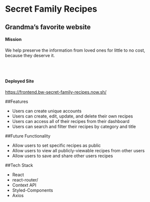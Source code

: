 <h1>Secret Family Recipes</h1>
<h2>Grandma’s favorite website</>


<h4>Mission</h4>
<p>We help preserve the information from loved ones for little to no cost, because they deserve it.</p>
<br></br>


<h4>Deployed Site</h4>
<a href="https://frontend.bw-secret-family-recipes.now.sh">https://frontend.bw-secret-family-recipes.now.sh/</a>


##Features
*   Users can create unique accounts
*   Users can create, edit, update, and delete their own recipes
*   Users can access all of their recipes from their dashboard
*   Users can search and filter their recipes by category and title


##Future Functionality

*  Allow users to set specific recipes as public
*  Allow users to view all publicly-viewable recipes from other users
*  Allow users to save and share other users recipes 


##Tech Stack

*   React
*   react-router/
*   Context API
*   Styled-Components
*   Axios









